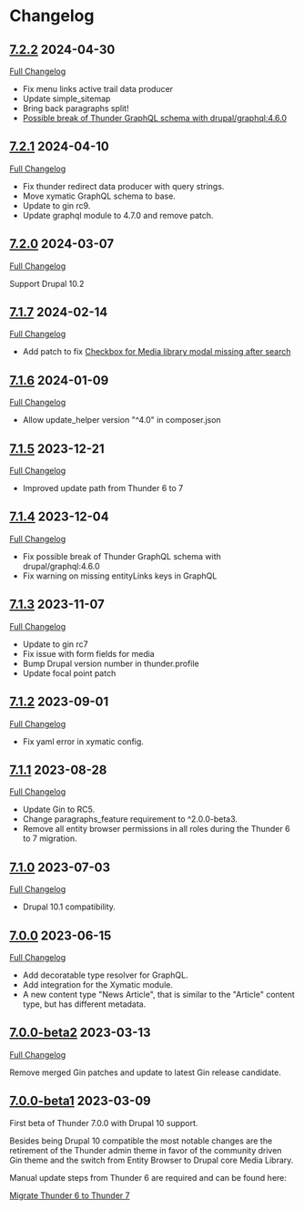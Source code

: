 # Changelog

## [7.2.2](https://github.com/thunder/thunder-distribution/tree/7.2.2) 2024-04-30

[Full Changelog](https://github.com/thunder/thunder-distribution/compare/7.2.1...7.2.2)

* Fix menu links active trail data producer
* Update simple_sitemap
* Bring back paragraphs split!
* [Possible break of Thunder GraphQL schema with drupal/graphql:4.6.0](https://www.drupal.org/node/3401211)

## [7.2.1](https://github.com/thunder/thunder-distribution/tree/7.2.1) 2024-04-10

[Full Changelog](https://github.com/thunder/thunder-distribution/compare/7.2.0...7.2.1)

* Fix thunder redirect data producer with query strings.
* Move xymatic GraphQL schema to base.
* Update to gin rc9.
* Update graphql module to 4.7.0 and remove patch.

## [7.2.0](https://github.com/thunder/thunder-distribution/tree/7.2.0) 2024-03-07

[Full Changelog](https://github.com/thunder/thunder-distribution/compare/7.1.7...7.2.0)

Support Drupal 10.2

## [7.1.7](https://github.com/thunder/thunder-distribution/tree/7.1.7) 2024-02-14

[Full Changelog](https://github.com/thunder/thunder-distribution/compare/7.1.6...7.1.7)

* Add patch to fix [Checkbox for Media library modal missing after search](https://www.drupal.org/project/drupal/issues/3388913)

## [7.1.6](https://github.com/thunder/thunder-distribution/tree/7.1.6) 2024-01-09

[Full Changelog](https://github.com/thunder/thunder-distribution/compare/7.1.5...7.1.6)

* Allow update_helper version "^4.0" in composer.json

## [7.1.5](https://github.com/thunder/thunder-distribution/tree/7.1.5) 2023-12-21

[Full Changelog](https://github.com/thunder/thunder-distribution/compare/7.1.4...7.1.5)

* Improved update path from Thunder 6 to 7

## [7.1.4](https://github.com/thunder/thunder-distribution/tree/7.1.4) 2023-12-04

[Full Changelog](https://github.com/thunder/thunder-distribution/compare/7.1.3...7.1.4)

* Fix possible break of Thunder GraphQL schema with drupal/graphql:4.6.0
* Fix warning on missing entityLinks keys in GraphQL

## [7.1.3](https://github.com/thunder/thunder-distribution/tree/7.1.3) 2023-11-07

[Full Changelog](https://github.com/thunder/thunder-distribution/compare/7.1.2...7.1.3)

* Update to gin rc7
* Fix issue with form fields for media
* Bump Drupal version number in thunder.profile
* Update focal point patch

## [7.1.2](https://github.com/thunder/thunder-distribution/tree/7.1.2) 2023-09-01

[Full Changelog](https://github.com/thunder/thunder-distribution/compare/7.1.1...7.1.2)

* Fix yaml error in xymatic config.

## [7.1.1](https://github.com/thunder/thunder-distribution/tree/7.1.1) 2023-08-28

[Full Changelog](https://github.com/thunder/thunder-distribution/compare/7.1.0...7.1.1)

* Update Gin to RC5.
* Change paragraphs_feature requirement to ^2.0.0-beta3.
* Remove all entity browser permissions in all roles during the Thunder 6 to 7 migration.

## [7.1.0](https://github.com/thunder/thunder-distribution/tree/7.1.0) 2023-07-03

[Full Changelog](https://github.com/thunder/thunder-distribution/compare/7.0.0...7.1.0)

* Drupal 10.1 compatibility.

## [7.0.0](https://github.com/thunder/thunder-distribution/tree/7.0.0) 2023-06-15

[Full Changelog](https://github.com/thunder/thunder-distribution/compare/7.0.0-beta2...7.0.0)

* Add decoratable type resolver for GraphQL.
* Add integration for the Xymatic module.
* A new content type "News Article", that is similar to the "Article" content type, but has different metadata.

## [7.0.0-beta2](https://github.com/thunder/thunder-distribution/tree/7.0.0-beta2) 2023-03-13

[Full Changelog](https://github.com/thunder/thunder-distribution/compare/7.0.0-beta1...7.0.0-beta2)

Remove merged Gin patches and update to latest Gin release candidate.

## [7.0.0-beta1](https://github.com/thunder/thunder-distribution/tree/7.0.0-beta1) 2023-03-09

First beta of Thunder 7.0.0 with Drupal 10 support.

Besides being Drupal 10 compatible the most notable changes are the retirement of the Thunder admin theme in favor
of the community driven Gin theme and the switch from Entity Browser to Drupal core Media Library.

Manual update steps from Thunder 6 are required and can be found here:

[Migrate Thunder 6 to Thunder 7](https://thunder.github.io/developer-guide/migration/migrate-6-7.html)
